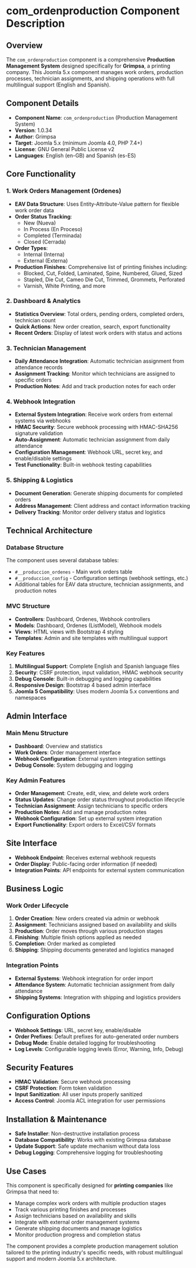 # com_ordenproduction Component Description

## Overview
The `com_ordenproduction` component is a comprehensive **Production Management System** designed specifically for **Grimpsa**, a printing company. This Joomla 5.x component manages work orders, production processes, technician assignments, and shipping operations with full multilingual support (English and Spanish).

## Component Details
- **Component Name**: `com_ordenproduction` (Production Management System)
- **Version**: 1.0.34
- **Author**: Grimpsa
- **Target**: Joomla 5.x (minimum Joomla 4.0, PHP 7.4+)
- **License**: GNU General Public License v2
- **Languages**: English (en-GB) and Spanish (es-ES)

## Core Functionality

### 1. **Work Orders Management (Ordenes)**
- **EAV Data Structure**: Uses Entity-Attribute-Value pattern for flexible work order data
- **Order Status Tracking**: 
  - New (Nueva)
  - In Process (En Proceso) 
  - Completed (Terminada)
  - Closed (Cerrada)
- **Order Types**:
  - Internal (Interna)
  - External (Externa)
- **Production Finishes**: Comprehensive list of printing finishes including:
  - Blocked, Cut, Folded, Laminated, Spine, Numbered, Glued, Sized
  - Stapled, Die Cut, Cameo Die Cut, Trimmed, Grommets, Perforated
  - Varnish, White Printing, and more

### 2. **Dashboard & Analytics**
- **Statistics Overview**: Total orders, pending orders, completed orders, technician count
- **Quick Actions**: New order creation, search, export functionality
- **Recent Orders**: Display of latest work orders with status and actions

### 3. **Technician Management**
- **Daily Attendance Integration**: Automatic technician assignment from attendance records
- **Assignment Tracking**: Monitor which technicians are assigned to specific orders
- **Production Notes**: Add and track production notes for each order

### 4. **Webhook Integration**
- **External System Integration**: Receive work orders from external systems via webhooks
- **HMAC Security**: Secure webhook processing with HMAC-SHA256 signature validation
- **Auto-Assignment**: Automatic technician assignment from daily attendance
- **Configuration Management**: Webhook URL, secret key, and enable/disable settings
- **Test Functionality**: Built-in webhook testing capabilities

### 5. **Shipping & Logistics**
- **Document Generation**: Generate shipping documents for completed orders
- **Address Management**: Client address and contact information tracking
- **Delivery Tracking**: Monitor order delivery status and logistics

## Technical Architecture

### Database Structure
The component uses several database tables:
- `#__produccion_ordenes` - Main work orders table
- `#__produccion_config` - Configuration settings (webhook settings, etc.)
- Additional tables for EAV data structure, technician assignments, and production notes

### MVC Structure
- **Controllers**: Dashboard, Ordenes, Webhook controllers
- **Models**: Dashboard, Ordenes (ListModel), Webhook models
- **Views**: HTML views with Bootstrap 4 styling
- **Templates**: Admin and site templates with multilingual support

### Key Features
1. **Multilingual Support**: Complete English and Spanish language files
2. **Security**: CSRF protection, input validation, HMAC webhook security
3. **Debug Console**: Built-in debugging and logging capabilities
4. **Responsive Design**: Bootstrap 4 based admin interface
5. **Joomla 5 Compatibility**: Uses modern Joomla 5.x conventions and namespaces

## Admin Interface

### Main Menu Structure
- **Dashboard**: Overview and statistics
- **Work Orders**: Order management interface
- **Webhook Configuration**: External system integration settings
- **Debug Console**: System debugging and logging

### Key Admin Features
- **Order Management**: Create, edit, view, and delete work orders
- **Status Updates**: Change order status throughout production lifecycle
- **Technician Assignment**: Assign technicians to specific orders
- **Production Notes**: Add and manage production notes
- **Webhook Configuration**: Set up external system integration
- **Export Functionality**: Export orders to Excel/CSV formats

## Site Interface
- **Webhook Endpoint**: Receives external webhook requests
- **Order Display**: Public-facing order information (if needed)
- **Integration Points**: API endpoints for external system communication

## Business Logic

### Work Order Lifecycle
1. **Order Creation**: New orders created via admin or webhook
2. **Assignment**: Technicians assigned based on availability and skills
3. **Production**: Order moves through various production stages
4. **Finishing**: Multiple finish options applied as needed
5. **Completion**: Order marked as completed
6. **Shipping**: Shipping documents generated and logistics managed

### Integration Points
- **External Systems**: Webhook integration for order import
- **Attendance System**: Automatic technician assignment from daily attendance
- **Shipping Systems**: Integration with shipping and logistics providers

## Configuration Options
- **Webhook Settings**: URL, secret key, enable/disable
- **Order Prefixes**: Default prefixes for auto-generated order numbers
- **Debug Mode**: Enable detailed logging for troubleshooting
- **Log Levels**: Configurable logging levels (Error, Warning, Info, Debug)

## Security Features
- **HMAC Validation**: Secure webhook processing
- **CSRF Protection**: Form token validation
- **Input Sanitization**: All user inputs properly sanitized
- **Access Control**: Joomla ACL integration for user permissions

## Installation & Maintenance
- **Safe Installer**: Non-destructive installation process
- **Database Compatibility**: Works with existing Grimpsa database
- **Update Support**: Safe update mechanism without data loss
- **Debug Logging**: Comprehensive logging for troubleshooting

## Use Cases
This component is specifically designed for **printing companies** like Grimpsa that need to:
- Manage complex work orders with multiple production stages
- Track various printing finishes and processes
- Assign technicians based on availability and skills
- Integrate with external order management systems
- Generate shipping documents and manage logistics
- Monitor production progress and completion status

The component provides a complete production management solution tailored to the printing industry's specific needs, with robust multilingual support and modern Joomla 5.x architecture.
